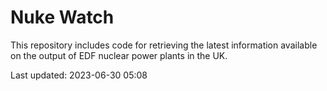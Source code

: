 # Nuke Watch

This repository includes code for retrieving the latest information available on the output of EDF nuclear power plants in the UK.

Last updated: 2023-06-30 05:08